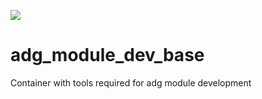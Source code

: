 ![](https://github.com/markuseggenbauer/adg_module_dev_base/actions/workflows/docker_build_publish.yaml/badge.svg)
# adg_module_dev_base
Container with tools required for adg module development
